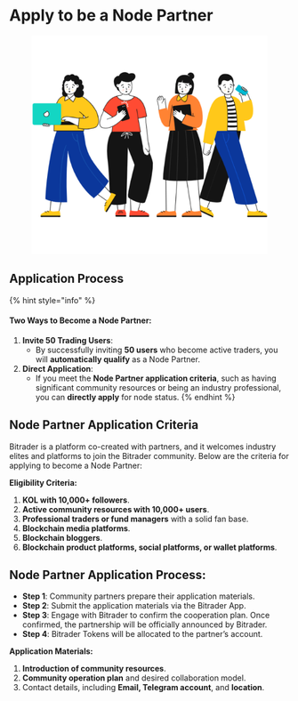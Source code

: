 # Apply to be a Node Partner

<figure><img src="../.gitbook/assets/Croods Friends.png" alt=""><figcaption></figcaption></figure>

## Application Process

{% hint style="info" %}
#### Two Ways to Become a Node Partner:



1. **Invite 50 Trading Users**:
   * By successfully inviting **50 users** who become active traders, you will **automatically qualify** as a Node Partner.
2. **Direct Application**:
   * If you meet the **Node Partner application criteria**, such as having significant community resources or being an industry professional, you can **directly apply** for node status.
{% endhint %}

## Node Partner Application Criteria

Bitrader is a platform co-created with partners, and it welcomes industry elites and platforms to join the Bitrader community. Below are the criteria for applying to become a Node Partner:

**Eligibility Criteria:**

1. **KOL with 10,000+ followers**.
2. **Active community resources with 10,000+ users**.
3. **Professional traders or fund managers** with a solid fan base.
4. **Blockchain media platforms**.
5. **Blockchain bloggers**.
6. **Blockchain product platforms, social platforms, or wallet platforms**.

## **Node Partner Application Process:**

* **Step 1**: Community partners prepare their application materials.
* **Step 2**: Submit the application materials via the Bitrader App.
* **Step 3**: Engage with Bitrader to confirm the cooperation plan. Once confirmed, the partnership will be officially announced by Bitrader.
* **Step 4**: Bitrader Tokens will be allocated to the partner’s account.

**Application Materials:**

1. **Introduction of community resources**.
2. **Community operation plan** and desired collaboration model.
3. Contact details, including **Email, Telegram account**, and **location**.
